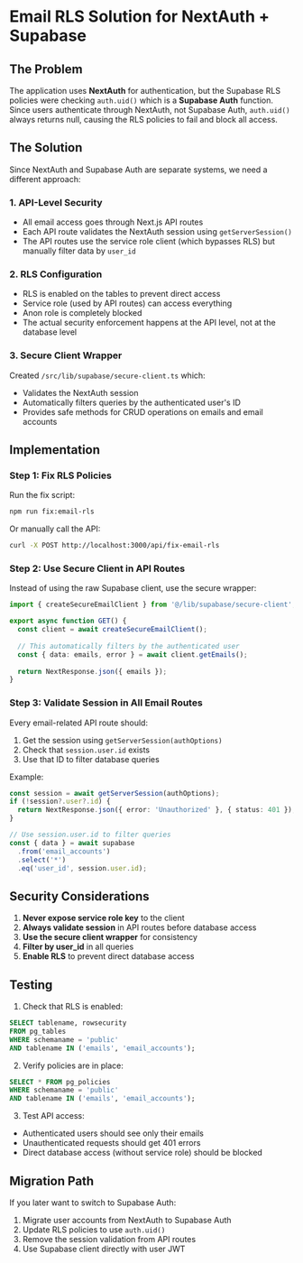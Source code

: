 # Email RLS Solution for NextAuth + Supabase

## The Problem

The application uses **NextAuth** for authentication, but the Supabase RLS policies were checking `auth.uid()` which is a **Supabase Auth** function. Since users authenticate through NextAuth, not Supabase Auth, `auth.uid()` always returns null, causing the RLS policies to fail and block all access.

## The Solution

Since NextAuth and Supabase Auth are separate systems, we need a different approach:

### 1. **API-Level Security**
- All email access goes through Next.js API routes
- Each API route validates the NextAuth session using `getServerSession()`
- The API routes use the service role client (which bypasses RLS) but manually filter data by `user_id`

### 2. **RLS Configuration**
- RLS is enabled on the tables to prevent direct access
- Service role (used by API routes) can access everything
- Anon role is completely blocked
- The actual security enforcement happens at the API level, not at the database level

### 3. **Secure Client Wrapper**
Created `/src/lib/supabase/secure-client.ts` which:
- Validates the NextAuth session
- Automatically filters queries by the authenticated user's ID
- Provides safe methods for CRUD operations on emails and email accounts

## Implementation

### Step 1: Fix RLS Policies

Run the fix script:
```bash
npm run fix:email-rls
```

Or manually call the API:
```bash
curl -X POST http://localhost:3000/api/fix-email-rls
```

### Step 2: Use Secure Client in API Routes

Instead of using the raw Supabase client, use the secure wrapper:

```typescript
import { createSecureEmailClient } from '@/lib/supabase/secure-client';

export async function GET() {
  const client = await createSecureEmailClient();
  
  // This automatically filters by the authenticated user
  const { data: emails, error } = await client.getEmails();
  
  return NextResponse.json({ emails });
}
```

### Step 3: Validate Session in All Email Routes

Every email-related API route should:
1. Get the session using `getServerSession(authOptions)`
2. Check that `session.user.id` exists
3. Use that ID to filter database queries

Example:
```typescript
const session = await getServerSession(authOptions);
if (!session?.user?.id) {
  return NextResponse.json({ error: 'Unauthorized' }, { status: 401 });
}

// Use session.user.id to filter queries
const { data } = await supabase
  .from('email_accounts')
  .select('*')
  .eq('user_id', session.user.id);
```

## Security Considerations

1. **Never expose service role key** to the client
2. **Always validate session** in API routes before database access
3. **Use the secure client wrapper** for consistency
4. **Filter by user_id** in all queries
5. **Enable RLS** to prevent direct database access

## Testing

1. Check that RLS is enabled:
```sql
SELECT tablename, rowsecurity 
FROM pg_tables 
WHERE schemaname = 'public' 
AND tablename IN ('emails', 'email_accounts');
```

2. Verify policies are in place:
```sql
SELECT * FROM pg_policies 
WHERE schemaname = 'public' 
AND tablename IN ('emails', 'email_accounts');
```

3. Test API access:
- Authenticated users should see only their emails
- Unauthenticated requests should get 401 errors
- Direct database access (without service role) should be blocked

## Migration Path

If you later want to switch to Supabase Auth:
1. Migrate user accounts from NextAuth to Supabase Auth
2. Update RLS policies to use `auth.uid()`
3. Remove the session validation from API routes
4. Use Supabase client directly with user JWT
